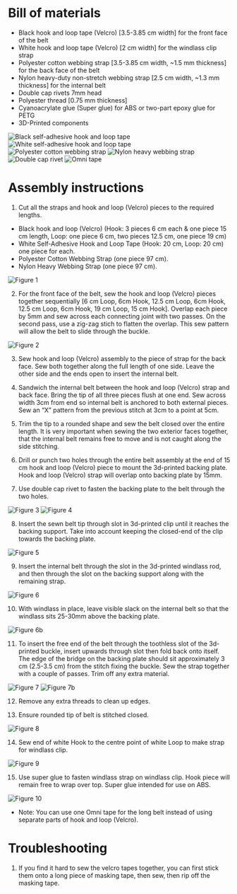 # Bill of materials
* Black hook and loop tape (Velcro) [3.5-3.85 cm width] for the front face of the belt
* White hook and loop tape (Velcro) [2 cm width] for the windlass clip strap
* Polyester cotton webbing strap [3.5-3.85 cm width, ~1.5 mm thickness] for the back face of the belt
* Nylon heavy-duty non-stretch webbing strap [2.5 cm width, ~1.3 mm thickness] for the internal belt
* Double cap rivets 7mm head
* Polyester thread [0.75 mm thickness]
* Cyanoacrylate glue (Super glue) for ABS or two-part epoxy glue for PETG
* 3D-Printed components

![Black self-adhesive hook and loop tape](../assets/instructions/part1.jpg)
![White self-adhesive hook and loop tape](../assets/instructions/part2.jpg)
![Polyester cotton webbing strap](../assets/instructions/part3.jpg)
![Nylon heavy webbing strap](../assets/instructions/part4.jpg)
![Double cap rivet](../assets/instructions/part5.jpg)
![Omni tape](../assets/instructions/part6.jpg)

# Assembly instructions
1. Cut all the straps and hook and loop (Velcro) pieces to the required lengths.
 * Black hook and loop (Velcro) (Hook: 3 pieces 6 cm each & one piece 15 cm length, Loop: one piece 6 cm, two pieces 12.5 cm, one piece 19 cm)
 * White Self-Adhesive Hook and Loop Tape (Hook: 20 cm, Loop: 20 cm) one piece for each.
 * Polyester Cotton Webbing Strap (one piece 97 cm).
 * Nylon Heavy Webbing Strap (one piece 97 cm).

![Figure 1](../assets/instructions/figure1.jpg)

2. For the front face of the belt, sew the hook and loop (Velcro) pieces together sequentially [6 cm Loop, 6cm Hook, 12.5 cm Loop, 6cm Hook, 12.5 cm Loop, 6cm Hook, 19 cm Loop, 15 cm Hook]. Overlap each piece by 5mm and sew across each connecting joint with two passes. On the second pass, use a zig-zag stich to flatten the overlap. This sew pattern will allow the belt to slide through the buckle.

![Figure 2](../assets/instructions/figure2.jpg)

3. Sew hook and loop (Velcro) assembly to the piece of strap for the back face. Sew both together along the full length of one side. Leave the other side and the ends open to insert the internal belt.

4. Sandwich the internal belt between the hook and loop (Velcro) strap and back face. Bring the tip of all three pieces flush at one end. Sew across width 3cm from end so internal belt is anchored to both external pieces. Sew an “X” pattern from the previous stitch at 3cm to a point at 5cm.

5. Trim the tip to a rounded shape and sew the belt closed over the entire length. It is very important when sewing the two exterior faces together, that the internal belt remains free to move and is not caught along the side stitching.

6. Drill or punch two holes through the entire belt assembly at the end of 15 cm hook and loop (Velcro) piece to mount the 3d-printed backing plate. Hook and loop (Velcro) strap will overlap onto backing plate by 15mm.

7. Use double cap rivet to fasten the backing plate to the belt through the two holes.

![Figure 3](../assets/instructions/figure3.jpg)
![Figure 4](../assets/instructions/figure4.jpg)

8. Insert the sewn belt tip through slot in 3d-printed clip until it reaches the backing support. Take into account keeping the closed-end of the clip towards the backing plate.

![Figure 5](../assets/instructions/figure5.jpg)

9. Insert the internal belt through the slot in the 3d-printed windlass rod, and then through the slot on the backing support along with the remaining strap.

![Figure 6](../assets/instructions/figure6.jpg)

10. With windlass in place, leave visible slack on the internal belt so that the windlass sits 25-30mm above the backing plate.

![Figure 6b](../assets/instructions/figure6b.jpg)

11. To insert the free end of the belt through the toothless slot of the 3d-printed buckle, insert upwards through slot then fold back onto itself. The edge of the bridge on the backing plate should sit approximately 3 cm (2.5-3.5 cm) from the stitch fixing the buckle. Sew the strap together with a couple of passes. Trim off any extra material.

![Figure 7](../assets/instructions/figure7.jpg)
![Figure 7b](../assets/instructions/figure7b.jpg)

12. Remove any extra threads to clean up edges.

13. Ensure rounded tip of belt is stitched closed.

![Figure 8](../assets/instructions/figure8.jpg)

14. Sew end of white Hook to the centre point of white Loop to make strap for windlass clip.

![Figure 9](../assets/instructions/figure9.jpg)

15. Use super glue to fasten windlass strap on windlass clip. Hook piece will remain free to wrap over top. Super glue intended for use on ABS.

![Figure 10](../assets/instructions/figure10.jpg)


* Note: You can use one Omni tape for the long belt instead of using separate parts of hook and loop (Velcro).
# Troubleshooting
1. If you find it hard to sew the velcro tapes together, you can first stick them onto a long piece of masking tape, then sew, then rip off the masking tape.
